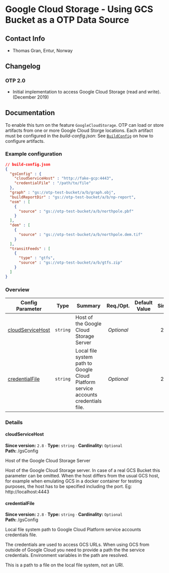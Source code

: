 # Google Cloud Storage - Using GCS Bucket as a OTP Data Source

## Contact Info

- Thomas Gran, Entur, Norway

## Changelog

### OTP 2.0

- Initial implementation to access Google Cloud Storage (read and write). (December 2019)

## Documentation

To enable this turn on the feature `GoogleCloudStorage`. OTP can load or store artifacts from one or
more Google Cloud Storge locations. Each artifact must be configured in the _build-config.json_:
See [`BuildConfig`](https://github.com/opentripplanner/OpenTripPlanner/blob/dev-2.x/application/src/main/java/org/opentripplanner/standalone/config/BuildConfig.java)
on how to configure artifacts.

<!-- config BEGIN -->
<!-- NOTE! This section is auto-generated. Do not change, change doc in code instead. -->

### Example configuration

```JSON
// build-config.json
{
  "gsConfig" : {
    "cloudServiceHost" : "http://fake-gcp:4443",
    "credentialFile" : "/path/to/file"
  },
  "graph" : "gs://otp-test-bucket/a/b/graph.obj",
  "buildReportDir" : "gs://otp-test-bucket/a/b/np-report",
  "osm" : [
    {
      "source" : "gs://otp-test-bucket/a/b/northpole.pbf"
    }
  ],
  "dem" : [
    {
      "source" : "gs://otp-test-bucket/a/b/northpole.dem.tif"
    }
  ],
  "transitFeeds" : [
    {
      "type" : "gtfs",
      "source" : "gs://otp-test-bucket/a/b/gtfs.zip"
    }
  ]
}
```
### Overview

| Config Parameter                               |   Type   | Summary                                                                            |  Req./Opt. | Default Value | Since |
|------------------------------------------------|:--------:|------------------------------------------------------------------------------------|:----------:|---------------|:-----:|
| [cloudServiceHost](#gsConfig_cloudServiceHost) | `string` | Host of the Google Cloud Storage Server                                            | *Optional* |               |  2.8  |
| [credentialFile](#gsConfig_credentialFile)     | `string` | Local file system path to Google Cloud Platform service accounts credentials file. | *Optional* |               |  2.8  |


### Details

<h4 id="gsConfig_cloudServiceHost">cloudServiceHost</h4>

**Since version:** `2.8` ∙ **Type:** `string` ∙ **Cardinality:** `Optional`   
**Path:** /gsConfig 

Host of the Google Cloud Storage Server

Host of the Google Cloud Storage server. In case of a real GCS Bucket this parameter can be
omitted. When the host differs from the usual GCS host, for example when emulating GCS in a
docker container for testing purposes, the host has to be specified including the port.
Eg: http://localhost:4443

<h4 id="gsConfig_credentialFile">credentialFile</h4>

**Since version:** `2.8` ∙ **Type:** `string` ∙ **Cardinality:** `Optional`   
**Path:** /gsConfig 

Local file system path to Google Cloud Platform service accounts credentials file.

The credentials are used to access GCS URLs. When using GCS from outside of Google Cloud you
need to provide a path the the service credentials. Environment variables in the path are
resolved.

This is a path to a file on the local file system, not an URI.





<!-- config END -->
